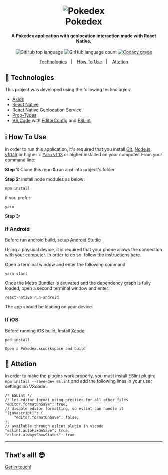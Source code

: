 <h1 align="center">
    <img alt="Pokedex" src="https://beta.adalab.es/f-online-pokemon-veronicabautista/static/media/logo.799db9c7.png" />
    <br>
    Pokedex
</h1>

<h4 align="center">
  A Pokedex application with geolocation interaction made with React Native.
</h4>
<p align="center">
  <img alt="GitHub top language" src="https://img.shields.io/badge/javascript-81%25-blue">

  <img alt="GitHub language count" src="https://img.shields.io/badge/languages-5-blue">

  <a href="https://www.codacy.com/manual/joao96/pokedex?utm_source=github.com&amp;utm_medium=referral&amp;utm_content=joao96/pokedex&amp;utm_campaign=Badge_Grade">
    <img alt="Codacy grade" src="https://img.shields.io/badge/code%20quality-B-green">
  </a>
</p>

<p align="center">
  <a href="#checkered_flag-technologies">Technologies</a>&nbsp;&nbsp;&nbsp;|&nbsp;&nbsp;&nbsp;
  <a href="#information_source-how-to-use">How To Use</a>&nbsp;&nbsp;&nbsp;|&nbsp;&nbsp;&nbsp;
  <a href="#rotating_light-attetion">Attetion</a>
</p>

## :checkered_flag: Technologies

This project was developed using the following technologies:

-   [Axios](https://github.com/axios/axios)
-   [React Native](https://facebook.github.io/react-native/)
-   [React Native Geolocation Service](https://github.com/react-native-community/react-native-geolocation)
-   [Prop-Types](https://www.npmjs.com/package/prop-types)
-   [VS Code][vc] with [EditorConfig][vceditconfig] and [ESLint][vceslint]

## :information_source: How To Use

In order to run this application, it's required that you install [Git](https://git-scm.com), [Node.js v10.16][nodejs] or higher + [Yarn v1.13][yarn] or higher installed on your computer. From your command line:

**Step 1:** Clone this repo & run a `cd` into project's folder.

**Step 2:** install node modules as below:

```
npm install
```
if you prefer:
```
yarn
```

**Step 3:**

### If Android

Before run android build, setup [Android Studio](https://developer.android.com/studio/install?hl=pt-br)

Using a physical device, it is required that your phone allows the connection with your computer. In order to do so, follow the instructions [here](https://developer.android.com/studio/command-line/adb?gclid=CjwKCAiA66_xBRBhEiwAhrMuLeA06GexOPWKXgEle6L1M-TbAILUc2EwVveoB1i5f7Os79UZI21ljBoCpx4QAvD_BwE).

Open a terminal window and enter the following command:

```
yarn start
```

Once the Metro Bundler is activated and the dependency graph is fully loaded, open a second terminal window and enter:

```
react-native run-android
```

The app should be loading on your device.

### If iOS

Before running iOS build, Install [Xcode](https://developer.apple.com/xcode/download/)

```
pod install
```

```
Open a Pokedex.xcworkspace and build
```

## :rotating_light: Attetion
In order to make the plugins work properly, you must install ESlint plugin: `npm install --save-dev eslint` and add the following lines in your user settings on VScode:

```
/* ESLint */
// let editor format using prettier for all other files
"editor.formatOnSave": true,
// disable editor formatting, so eslint can handle it
"[javascript]": {
    "editor.formatOnSave": false,
},
// available through eslint plugin in vscode
"eslint.autoFixOnSave": true,
"eslint.alwaysShowStatus": true
```
---
## That's all! 😎

[Get in touch!](https://www.linkedin.com/in/jvpoletti/)

[nodejs]: https://nodejs.org/
[yarn]: https://yarnpkg.com/
[vc]: https://code.visualstudio.com/
[vceditconfig]: https://marketplace.visualstudio.com/items?itemName=EditorConfig.EditorConfig
[vceslint]: https://marketplace.visualstudio.com/items?itemName=dbaeumer.vscode-eslint

